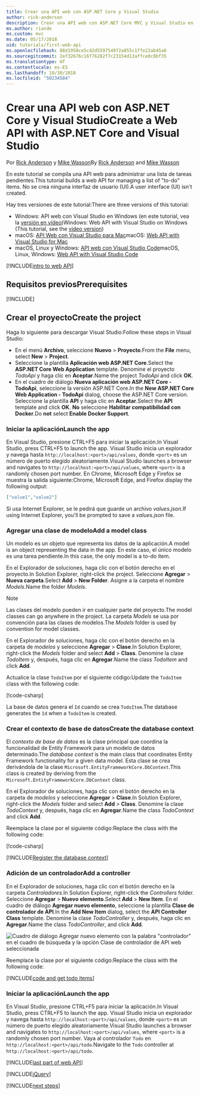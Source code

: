 ```yaml
---
title: Crear una API web con ASP.NET Core y Visual Studio
author: rick-anderson
description: Crear una API web con ASP.NET Core MVC y Visual Studio en Windows
ms.author: riande
ms.custom: mvc
ms.date: 05/17/2018
uid: tutorials/first-web-api
ms.openlocfilehash: 88d1958ce5c42d559754972a855c1ffe22ab45a6
ms.sourcegitcommit: 2ef32676c16f76282f7c23154d13affce8c8bf35
ms.translationtype: HT
ms.contentlocale: es-ES
ms.lasthandoff: 10/30/2018
ms.locfileid: "50234584"
---
```

# <a name="create-a-web-api-with-aspnet-core-and-visual-studio"></a><span data-ttu-id="23438-103">Crear una API web con ASP.NET Core y Visual Studio</span><span class="sxs-lookup"><span data-stu-id="23438-103">Create a Web API with ASP.NET Core and Visual Studio</span></span>

<span data-ttu-id="23438-104">Por [Rick Anderson](https://twitter.com/RickAndMSFT) y [Mike Wasson](https://github.com/mikewasson)</span><span class="sxs-lookup"><span data-stu-id="23438-104">By [Rick Anderson](https://twitter.com/RickAndMSFT) and [Mike Wasson](https://github.com/mikewasson)</span></span>

<span data-ttu-id="23438-105">En este tutorial se compila una API web para administrar una lista de tareas pendientes.</span><span class="sxs-lookup"><span data-stu-id="23438-105">This tutorial builds a web API for managing a list of "to-do" items.</span></span> <span data-ttu-id="23438-106">No se crea ninguna interfaz de usuario (UI).</span><span class="sxs-lookup"><span data-stu-id="23438-106">A user interface (UI) isn't created.</span></span>

<span data-ttu-id="23438-107">Hay tres versiones de este tutorial:</span><span class="sxs-lookup"><span data-stu-id="23438-107">There are three versions of this tutorial:</span></span>

* <span data-ttu-id="23438-108">Windows: API web con Visual Studio en Windows (en este tutorial, vea la [versión en vídeo](https://www.youtube.com/watch?v=TTkhEyGBfAk))</span><span class="sxs-lookup"><span data-stu-id="23438-108">Windows: Web API with Visual Studio on Windows (This tutorial, see the [video version](https://www.youtube.com/watch?v=TTkhEyGBfAk))</span></span>
* <span data-ttu-id="23438-109">macOS: [API Web con Visual Studio para Mac](xref:tutorials/first-web-api-mac)</span><span class="sxs-lookup"><span data-stu-id="23438-109">macOS: [Web API with Visual Studio for Mac](xref:tutorials/first-web-api-mac)</span></span>
* <span data-ttu-id="23438-110">macOS, Linux y Windows: [API web con Visual Studio Code](xref:tutorials/web-api-vsc)</span><span class="sxs-lookup"><span data-stu-id="23438-110">macOS, Linux, Windows: [Web API with Visual Studio Code](xref:tutorials/web-api-vsc)</span></span>

<!-- WARNING: The code AND images in this doc are used by uid: tutorials/web-api-vsc, tutorials/first-web-api-mac and tutorials/first-web-api. If you change any code/images in this tutorial, update uid: tutorials/web-api-vsc -->

[!INCLUDE[intro to web API](../includes/webApi/intro.md)]

## <a name="prerequisites"></a><span data-ttu-id="23438-111">Requisitos previos</span><span class="sxs-lookup"><span data-stu-id="23438-111">Prerequisites</span></span>

[!INCLUDE[](~/includes/net-core-prereqs-windows.md)]

## <a name="create-the-project"></a><span data-ttu-id="23438-112">Crear el proyecto</span><span class="sxs-lookup"><span data-stu-id="23438-112">Create the project</span></span>

<span data-ttu-id="23438-113">Haga lo siguiente para descargar Visual Studio:</span><span class="sxs-lookup"><span data-stu-id="23438-113">Follow these steps in Visual Studio:</span></span>

* <span data-ttu-id="23438-114">En el menú **Archivo**, seleccione **Nuevo** > **Proyecto**.</span><span class="sxs-lookup"><span data-stu-id="23438-114">From the **File** menu, select **New** > **Project**.</span></span>
* <span data-ttu-id="23438-115">Seleccione la plantilla **Aplicación web ASP.NET Core**.</span><span class="sxs-lookup"><span data-stu-id="23438-115">Select the **ASP.NET Core Web Application** template.</span></span> <span data-ttu-id="23438-116">Denomine el proyecto *TodoApi* y haga clic en **Aceptar**.</span><span class="sxs-lookup"><span data-stu-id="23438-116">Name the project *TodoApi* and click **OK**.</span></span>
* <span data-ttu-id="23438-117">En el cuadro de diálogo **Nueva aplicación web ASP.NET Core - TodoApi**, seleccione la versión ASP.NET Core.</span><span class="sxs-lookup"><span data-stu-id="23438-117">In the **New ASP.NET Core Web Application - TodoApi** dialog, choose the ASP.NET Core version.</span></span> <span data-ttu-id="23438-118">Seleccione la plantilla **API** y haga clic en **Aceptar**.</span><span class="sxs-lookup"><span data-stu-id="23438-118">Select the **API** template and click **OK**.</span></span> <span data-ttu-id="23438-119">**No** seleccione **Habilitar compatibilidad con Docker**.</span><span class="sxs-lookup"><span data-stu-id="23438-119">Do **not** select **Enable Docker Support**.</span></span>

### <a name="launch-the-app"></a><span data-ttu-id="23438-120">Iniciar la aplicación</span><span class="sxs-lookup"><span data-stu-id="23438-120">Launch the app</span></span>

<span data-ttu-id="23438-121">En Visual Studio, presione CTRL+F5 para iniciar la aplicación.</span><span class="sxs-lookup"><span data-stu-id="23438-121">In Visual Studio, press CTRL+F5 to launch the app.</span></span> <span data-ttu-id="23438-122">Visual Studio inicia un explorador y navega hasta `http://localhost:<port>/api/values`, donde `<port>` es un número de puerto elegido aleatoriamente.</span><span class="sxs-lookup"><span data-stu-id="23438-122">Visual Studio launches a browser and navigates to `http://localhost:<port>/api/values`, where `<port>` is a randomly chosen port number.</span></span> <span data-ttu-id="23438-123">En Chrome, Microsoft Edge y Firefox se muestra la salida siguiente:</span><span class="sxs-lookup"><span data-stu-id="23438-123">Chrome, Microsoft Edge, and Firefox display the following output:</span></span>

```json
["value1","value2"]
```

<span data-ttu-id="23438-124">Si usa Internet Explorer, se le pedirá que guarde un archivo *values.json*.</span><span class="sxs-lookup"><span data-stu-id="23438-124">If using Internet Explorer, you'll be prompted to save a *values.json* file.</span></span>

### <a name="add-a-model-class"></a><span data-ttu-id="23438-125">Agregar una clase de modelo</span><span class="sxs-lookup"><span data-stu-id="23438-125">Add a model class</span></span>

<span data-ttu-id="23438-126">Un modelo es un objeto que representa los datos de la aplicación.</span><span class="sxs-lookup"><span data-stu-id="23438-126">A model is an object representing the data in the app.</span></span> <span data-ttu-id="23438-127">En este caso, el único modelo es una tarea pendiente.</span><span class="sxs-lookup"><span data-stu-id="23438-127">In this case, the only model is a to-do item.</span></span>

<span data-ttu-id="23438-128">En el Explorador de soluciones, haga clic con el botón derecho en el proyecto.</span><span class="sxs-lookup"><span data-stu-id="23438-128">In Solution Explorer, right-click the project.</span></span> <span data-ttu-id="23438-129">Seleccione **Agregar** > **Nueva carpeta**.</span><span class="sxs-lookup"><span data-stu-id="23438-129">Select **Add** > **New Folder**.</span></span> <span data-ttu-id="23438-130">Asigne a la carpeta el nombre *Models*.</span><span class="sxs-lookup"><span data-stu-id="23438-130">Name the folder *Models*.</span></span>

> [!NOTE]
> <span data-ttu-id="23438-131">Las clases del modelo pueden ir en cualquier parte del proyecto.</span><span class="sxs-lookup"><span data-stu-id="23438-131">The model classes can go anywhere in the project.</span></span> <span data-ttu-id="23438-132">La carpeta *Models* se usa por convención para las clases de modelos.</span><span class="sxs-lookup"><span data-stu-id="23438-132">The *Models* folder is used by convention for model classes.</span></span>

<span data-ttu-id="23438-133">En el Explorador de soluciones, haga clic con el botón derecho en la carpeta de *modelos* y seleccione **Agregar** > **Clase**.</span><span class="sxs-lookup"><span data-stu-id="23438-133">In Solution Explorer, right-click the *Models* folder and select **Add** > **Class**.</span></span> <span data-ttu-id="23438-134">Denomine la clase *TodoItem* y, después, haga clic en **Agregar**.</span><span class="sxs-lookup"><span data-stu-id="23438-134">Name the class *TodoItem* and click **Add**.</span></span>

<span data-ttu-id="23438-135">Actualice la clase `TodoItem` por el siguiente código:</span><span class="sxs-lookup"><span data-stu-id="23438-135">Update the `TodoItem` class with the following code:</span></span>

[!code-csharp[](first-web-api/samples/2.0/TodoApi/Models/TodoItem.cs)]

<span data-ttu-id="23438-136">La base de datos genera el `Id` cuando se crea `TodoItem`.</span><span class="sxs-lookup"><span data-stu-id="23438-136">The database generates the `Id` when a `TodoItem` is created.</span></span>

### <a name="create-the-database-context"></a><span data-ttu-id="23438-137">Crear el contexto de base de datos</span><span class="sxs-lookup"><span data-stu-id="23438-137">Create the database context</span></span>

<span data-ttu-id="23438-138">El *contexto de base de datos* es la clase principal que coordina la funcionalidad de Entity Framework para un modelo de datos determinado.</span><span class="sxs-lookup"><span data-stu-id="23438-138">The *database context* is the main class that coordinates Entity Framework functionality for a given data model.</span></span> <span data-ttu-id="23438-139">Esta clase se crea derivándola de la clase `Microsoft.EntityFrameworkCore.DbContext`.</span><span class="sxs-lookup"><span data-stu-id="23438-139">This class is created by deriving from the `Microsoft.EntityFrameworkCore.DbContext` class.</span></span>

<span data-ttu-id="23438-140">En el Explorador de soluciones, haga clic con el botón derecho en la carpeta de *modelos* y seleccione **Agregar** > **Clase**.</span><span class="sxs-lookup"><span data-stu-id="23438-140">In Solution Explorer, right-click the *Models* folder and select **Add** > **Class**.</span></span> <span data-ttu-id="23438-141">Denomine la clase *TodoContext* y, después, haga clic en **Agregar**.</span><span class="sxs-lookup"><span data-stu-id="23438-141">Name the class *TodoContext* and click **Add**.</span></span>

<span data-ttu-id="23438-142">Reemplace la clase por el siguiente código:</span><span class="sxs-lookup"><span data-stu-id="23438-142">Replace the class with the following code:</span></span>

[!code-csharp[](first-web-api/samples/2.0/TodoApi/Models/TodoContext.cs)]

[!INCLUDE[Register the database context](../includes/webApi/register_dbContext.md)]

### <a name="add-a-controller"></a><span data-ttu-id="23438-143">Adición de un controlador</span><span class="sxs-lookup"><span data-stu-id="23438-143">Add a controller</span></span>

<span data-ttu-id="23438-144">En el Explorador de soluciones, haga clic con el botón derecho en la carpeta *Controladores*.</span><span class="sxs-lookup"><span data-stu-id="23438-144">In Solution Explorer, right-click the *Controllers* folder.</span></span> <span data-ttu-id="23438-145">Seleccione **Agregar** > **Nuevo elemento**.</span><span class="sxs-lookup"><span data-stu-id="23438-145">Select **Add** > **New Item**.</span></span> <span data-ttu-id="23438-146">En el cuadro de diálogo **Agregar nuevo elemento**, seleccione la plantilla **Clase de controlador de API**.</span><span class="sxs-lookup"><span data-stu-id="23438-146">In the **Add New Item** dialog, select the **API Controller Class** template.</span></span> <span data-ttu-id="23438-147">Denomine la clase *TodoController* y, después, haga clic en **Agregar**.</span><span class="sxs-lookup"><span data-stu-id="23438-147">Name the class *TodoController*, and click **Add**.</span></span>

![Cuadro de diálogo Agregar nuevo elemento con la palabra "controlador" en el cuadro de búsqueda y la opción Clase de controlador de API web seleccionada](first-web-api/_static/new_controller.png)

<span data-ttu-id="23438-149">Reemplace la clase por el siguiente código:</span><span class="sxs-lookup"><span data-stu-id="23438-149">Replace the class with the following code:</span></span>

[!INCLUDE[code and get todo items](../includes/webApi/getTodoItems.md)]

### <a name="launch-the-app"></a><span data-ttu-id="23438-150">Iniciar la aplicación</span><span class="sxs-lookup"><span data-stu-id="23438-150">Launch the app</span></span>

<span data-ttu-id="23438-151">En Visual Studio, presione CTRL+F5 para iniciar la aplicación.</span><span class="sxs-lookup"><span data-stu-id="23438-151">In Visual Studio, press CTRL+F5 to launch the app.</span></span> <span data-ttu-id="23438-152">Visual Studio inicia un explorador y navega hasta `http://localhost:<port>/api/values`, donde `<port>` es un número de puerto elegido aleatoriamente.</span><span class="sxs-lookup"><span data-stu-id="23438-152">Visual Studio launches a browser and navigates to `http://localhost:<port>/api/values`, where `<port>` is a randomly chosen port number.</span></span> <span data-ttu-id="23438-153">Vaya al controlador `Todo` en `http://localhost:<port>/api/todo`.</span><span class="sxs-lookup"><span data-stu-id="23438-153">Navigate to the `Todo` controller at `http://localhost:<port>/api/todo`.</span></span>

[!INCLUDE[last part of web API](../includes/webApi/end.md)]

[!INCLUDE[jQuery](../includes/webApi/add-jquery.md)]

[!INCLUDE[next steps](../includes/webApi/next.md)]

